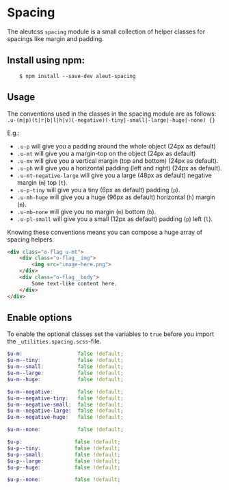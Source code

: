 # Spacing

The aleutcss `spacing` module is a small collection of helper classes for
spacings like margin and padding.

## Install using npm:

```ssh
    $ npm install --save-dev aleut-spacing
```

## Usage
The conventions used in the classes in the spacing module are as follows:
    `.u-(m|p)(t|r|b|l|h|v)(-negative)(-tiny|-small|-large|-huge|-none) {}`

E.g.:

* `.u-p` will give you a padding around the whole object (24px as default)
* `.u-mt` will give you a margin-top on the object (24px as default)
* `.u-mv` will give you a vertical margin (top and bottom) (24px as default).
* `.u-ph` will give you a horizontal padding (left and right) (24px as default).
* `.u-mt-negative-large` will give you a large (48px as default) negative margin (`m`) top (`t`).
* `.u-p-tiny` will give you a tiny (6px as default) padding (`p`).
* `.u-mh-huge` will give you a huge (96px as default) horizontal (`h`) margin (`m`).
* `.u-mb-none` will give you no margin (`m`) bottom (`b`).
* `.u-pl-small` will give you a small (12px as default) padding (`p`) left (`l`).

Knowing these conventions means you can compose a huge array of spacing helpers.

```html
<div class="o-flag u-mt">
    <div class="o-flag__img">
		<img src="image-here.png">
	</div>
	<div class="o-flag__body">
		Some text-like content here.
	</div>
</div>
```

## Enable options
To enable the optional classes set the variables to `true` before you import
the `_utilities.spacing.scss`-file.

```scss
$u-m:                  false !default;
$u-m--tiny:            false !default;
$u-m--small:           false !default;
$u-m--large:           false !default;
$u-m--huge:            false !default;

$u-m--negative:        false !default;
$u-m--negative-tiny:   false !default;
$u-m--negative-small:  false !default;
$u-m--negative-large:  false !default;
$u-m--negative-huge:   false !default;

$u-m--none:            false !default;

$u-p:                 false !default;
$u-p--tiny:           false !default;
$u-p--small:          false !default;
$u-p--large:          false !default;
$u-p--huge:           false !default;

$u-p--none:           false !default;
```
